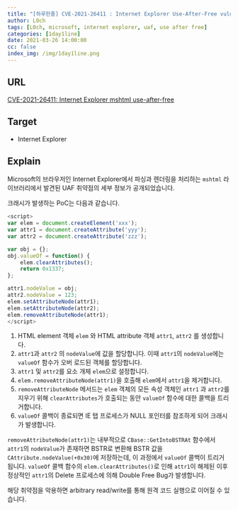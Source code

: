 ```yaml
---
title: "[하루한줄] CVE-2021-26411 : Internet Explorer Use-After-Free vulnerability"
author: L0ch
tags: [L0ch, microsoft, internet explorer, uaf, use after free]
categories: [1day1line]
date: 2021-03-26 14:00:00
cc: false
index_img: /img/1day1line.png
---
```


## URL

[CVE-2021-26411: Internet Explorer mshtml use-after-free](https://iamelli0t.github.io/2021/03/12/CVE-2021-26411.html)

## Target

- Internet Explorer

## Explain

Microsoft의 브라우저인 Internet Explorer에서 파싱과 렌더링을 처리하는 `mshtml` 라이브러리에서 발견된 UAF 취약점의 세부 정보가 공개되었습니다.

크래시가 발생하는 PoC는 다음과 같습니다.

```javascript
<script>
var elem = document.createElement('xxx'); 
var attr1 = document.createAttribute('yyy'); 
var attr2 = document.createAttribute('zzz'); 

var obj = {};
obj.valueOf = function() {
	elem.clearAttributes();
	return 0x1337;
};

attr1.nodeValue = obj;
attr2.nodeValue = 123;
elem.setAttributeNode(attr1);
elem.setAttributeNode(attr2);
elem.removeAttributeNode(attr1); 
</script>
```

1. HTML element 객체 `elem` 와 HTML attribute 객체 `attr1`, `attr2` 를 생성합니다.
2. `attr1`과 `attr2` 의 `nodeValue`에 값을 할당합니다. 이때 `attr1`의 `nodeValue`에는 `valueOf` 함수가 오버 로드된 객체를 할당합니다.
3. `attr1` 및 `attr2`를 요소 개체 `elem`으로 설정합니다.
4. `elem.removeAttributeNode(attr1)`을 호출해 `elem`에서 `attr1`을 제거합니다.
5. `removeAttributeNode` 메서드는 `elem` 객체의 모든 속성 객체인 `attr1` 과 `attr2`를 지우기 위해 `clearAttributes`가 호출되는 동안 `valueOf` 함수에 대한 콜백을 트리거합니다.
6. `valueOf` 콜백이 종료되면 IE 탭 프로세스가 NULL 포인터를 참조하게 되어 크래시가 발생합니다.



`removeAttributeNode(attr1)`는 내부적으로 `CBase::GetIntoBSTRAt` 함수에서 `attr1`의 `nodeValue`가 존재하면 BSTR로 변환해 BSTR 값을 `CAttribute.nodeValue(+0x30)`에 저장하는데, 이 과정에서 `valueOf` 콜백이 트리거 됩니다. `valueOf` 콜백 함수의 `elem.clearAttributes()`로 인해 `attr1`이 해제된 이후 정상적인 `attr1`의 Delete 프로세스에 의해 Double Free Bug가 발생합니다.



해당 취약점을 악용하면 arbitrary read/write를 통해 원격 코드 실행으로 이어질 수 있습니다.